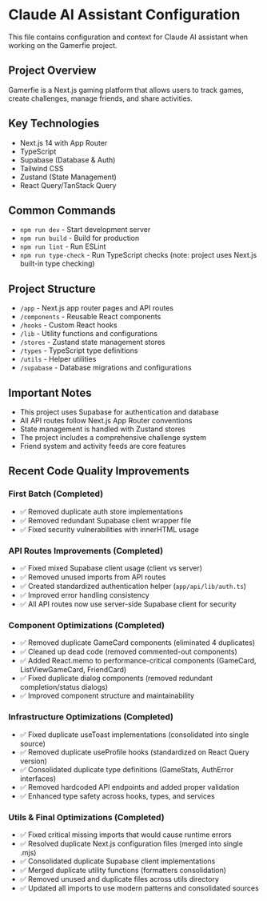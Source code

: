 # Claude AI Assistant Configuration

This file contains configuration and context for Claude AI assistant when working on the Gamerfie project.

## Project Overview
Gamerfie is a Next.js gaming platform that allows users to track games, create challenges, manage friends, and share activities.

## Key Technologies
- Next.js 14 with App Router
- TypeScript
- Supabase (Database & Auth)
- Tailwind CSS
- Zustand (State Management)
- React Query/TanStack Query

## Common Commands
- `npm run dev` - Start development server
- `npm run build` - Build for production
- `npm run lint` - Run ESLint
- `npm run type-check` - Run TypeScript checks (note: project uses Next.js built-in type checking)

## Project Structure
- `/app` - Next.js app router pages and API routes
- `/components` - Reusable React components
- `/hooks` - Custom React hooks
- `/lib` - Utility functions and configurations
- `/stores` - Zustand state management stores
- `/types` - TypeScript type definitions
- `/utils` - Helper utilities
- `/supabase` - Database migrations and configurations

## Important Notes
- This project uses Supabase for authentication and database
- All API routes follow Next.js App Router conventions
- State management is handled with Zustand stores
- The project includes a comprehensive challenge system
- Friend system and activity feeds are core features

## Recent Code Quality Improvements
### First Batch (Completed)
- ✅ Removed duplicate auth store implementations
- ✅ Removed redundant Supabase client wrapper file
- ✅ Fixed security vulnerabilities with innerHTML usage

### API Routes Improvements (Completed)
- ✅ Fixed mixed Supabase client usage (client vs server)
- ✅ Removed unused imports from API routes
- ✅ Created standardized authentication helper (`app/api/lib/auth.ts`)
- ✅ Improved error handling consistency
- ✅ All API routes now use server-side Supabase client for security

### Component Optimizations (Completed)
- ✅ Removed duplicate GameCard components (eliminated 4 duplicates)
- ✅ Cleaned up dead code (removed commented-out components)
- ✅ Added React.memo to performance-critical components (GameCard, ListViewGameCard, FriendCard)
- ✅ Fixed duplicate dialog components (removed redundant completion/status dialogs)
- ✅ Improved component structure and maintainability

### Infrastructure Optimizations (Completed)
- ✅ Fixed duplicate useToast implementations (consolidated into single source)
- ✅ Removed duplicate useProfile hooks (standardized on React Query version)
- ✅ Consolidated duplicate type definitions (GameStats, AuthError interfaces)
- ✅ Removed hardcoded API endpoints and added proper validation
- ✅ Enhanced type safety across hooks, types, and services

### Utils & Final Optimizations (Completed)
- ✅ Fixed critical missing imports that would cause runtime errors
- ✅ Resolved duplicate Next.js configuration files (merged into single .mjs)
- ✅ Consolidated duplicate Supabase client implementations
- ✅ Merged duplicate utility functions (formatters consolidation)
- ✅ Removed unused and duplicate files across utils directory
- ✅ Updated all imports to use modern patterns and consolidated sources